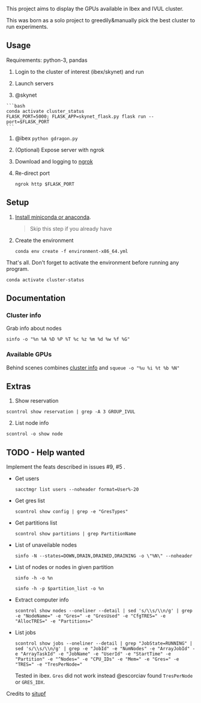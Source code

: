 This project aims to display the GPUs available in Ibex and IVUL cluster.

This was born as a solo project to greedily&manually pick the best cluster to run experiments.

## Usage

Requirements: python-3, pandas

1. Login to the cluster of interest (ibex/skynet) and run

2. Launch servers

  1. @skynet

    ```bash
    conda activate cluster_status
    FLASK_PORT=5000; FLASK_APP=skynet_flask.py flask run --port=$FLASK_PORT
    ```

  1. @ibex `python gdragon.py`

3. (Optional) Expose server with ngrok

  1. Download and logging to [ngrok](https://ngrok.com/)

  1. Re-direct port

      `ngrok http $FLASK_PORT`

## Setup

1. [Install miniconda or anaconda](https://docs.conda.io/projects/conda/en/latest/user-guide/install/linux.html#installing-on-linux).

    > Skip this step if you already have 

1. Create the environment

    `conda env create -f environment-x86_64.yml`

That's all. Don't forget to activate the environment before running any program.

`conda activate cluster-status`

## Documentation

### Cluster info

Grab info about nodes

`sinfo -o "%n %A %D %P %T %c %z %m %d %w %f %G"`

### Available GPUs

Behind scenes combines [cluster info](#Cluster-info) and `squeue -o "%u %i %t %b %N"`

## Extras

1. Show reservation

  `scontrol show reservation | grep -A 3 GROUP_IVUL`

2. List node info

  `scontrol -o show node`

## TODO - Help wanted

Implement the feats described in issues #9, #5 .

- Get users

  `sacctmgr list users --noheader format=User%-20`

- Get gres list

  `scontrol show config | grep -e "GresTypes"`

- Get partitions list

  `scontrol show partitions | grep PartitionName`

- List of unaveilable nodes

  `sinfo -N --states=DOWN,DRAIN,DRAINED,DRAINING -o \"%N\" --noheader`

- List of nodes or nodes in given partition

  `sinfo -h -o %n`

  `sinfo -h -p $partition_list -o %n`

- Extract computer info

  `scontrol show nodes --oneliner --detail | sed 's/\\s/\\n/g' | grep -e "NodeName=" -e "Gres=" -e "GresUsed" -e "CfgTRES=" -e "AllocTRES=" -e "Partitions="`

- List jobs

  `scontrol show jobs --oneliner --detail | grep "JobState=RUNNING" | sed 's/\\s/\\n/g' | grep -e "JobId" -e "NumNodes" -e "ArrayJobId" -e "ArrayTaskId" -e "JobName" -e "UserId" -e "StartTime" -e "Partition" -e "^Nodes=" -e "CPU_IDs" -e "Mem=" -e "Gres=" -e "TRES=" -e "TresPerNode="`

  Tested in ibex. `Gres` did not work instead @escorciav found `TresPerNode` or `GRES_IDX`.

Credits to [situpf](https://github.com/situpf/smem)
